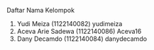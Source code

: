 Daftar Nama Kelompok
1. Yudi Meiza (1122140082) yudimeiza
2. Aceva Arie Sadewa (1122140086) Aceva16
3. Dany Decamdo (1122140084) danydecamdo
